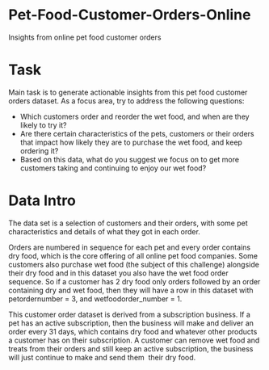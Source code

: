 # Pet-Food-Customer-Orders-Online
Insights from online pet food customer orders

# Task
Main task is to generate actionable insights from this pet food customer orders dataset.
As a focus area, try to address the following questions:

- Which customers order and reorder the wet food, and when are they likely to try it?
- Are there certain characteristics of the pets, customers or their orders that impact how likely they are to purchase the wet food, and keep ordering it?
- Based on this data, what do you suggest we focus on to get more customers taking and continuing to enjoy our wet food?

# Data Intro
The data set is a selection of customers and their orders, with some pet characteristics and details of what they got in each order.

Orders are numbered in sequence for each pet and every order contains dry food, which is the core offering of all online pet food companies. Some customers also purchase wet food (the subject of this challenge) alongside their dry food and in this dataset you also have the wet food order sequence. So if a customer has 2 dry food only orders followed by an order containing dry and wet food, then they will have a row in this dataset with petordernumber = 3, and wetfoodorder_number = 1.

This customer order dataset is derived from a subscription business. If a pet has an active subscription, then the business will make and deliver an order every 31 days, which contains dry food and whatever other products a customer has on their subscription. A customer can remove wet food and treats from their orders and still keep an active subscription, the business will just continue to make and send them  their dry food.
